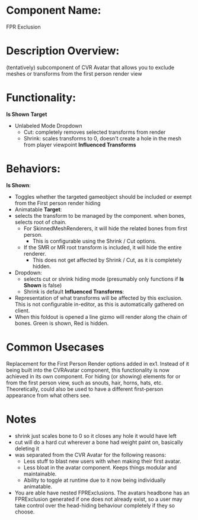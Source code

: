 # Component Name:

FPR Exclusion

# Description Overview:

(tentatively) subcomponent of CVR Avatar that allows you to exclude meshes or transforms from the first person render view
# Functionality:

__Is Shown__
__Target__
- Unlabeled Mode Dropdown
	- Cut: completely removes selected transforms from render
	- Shrink: scales transforms to 0, doesn't create a hole in the mesh from player viewpoint
__Influenced Transforms__
  
# Behaviors:

__Is Shown__:
- Toggles whether the targeted gameobject should be included or exempt from the First person render hiding
- Animatable
__Target__:
- selects the transform to be managed by the component. when bones, selects root of chain.
	- For SkinnedMeshRenderers, it will hide the related bones from first person.
	    - This is configurable using the Shrink / Cut options.
	- If the SMR or MR root transform is included, it will hide the entire renderer.
	    - This does not get affected by Shrink / Cut, as it is completely hidden.
- Dropdown:
	- selects cut or shrink hiding mode (presumably only functions if __Is Shown__ is false)
	- Shrink is default
__Influenced Transforms__:
- Representation of what transforms will be affected by this exclusion. This is not configurable in-editor, as this is automatically gathered on client.
- When this foldout is opened a line gizmo will render along the chain of bones. Green is shown, Red is hidden.
# Common Usecases

Replacement for the First Person Render options added in ex1. Instead of it being built into the CVRAvatar component, this functionality is now achieved in its own component. For hiding (or showing) elements for or from the first person view, such as snouts, hair, horns, hats, etc.
Theoretically, could also be used to have a different first-person appearance from what others see.

# Notes

- shrink just scales bone to 0 so it closes any hole it would have left
- cut will do a hard cut wherever a bone had weight paint on, basically deleting it
- was separated from the CVR Avatar for the following reasons:
	- Less stuff to blast new users with when making their first avatar.
	- Less bloat in the avatar component. Keeps things modular and maintainable.
	- Ability to toggle at runtime due to it now being individually animatable.
- You are able have nested FPRExclusions. The avatars headbone has an FPRExclusion generated if one does not already exist, so a user may take control over the head-hiding behaviour completely if they so choose.